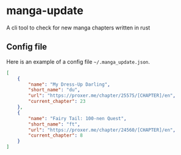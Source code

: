 # manga-update
A cli tool to check for new manga chapters written in rust

## Config file

Here is an example of a config file `~/.manga_update.json`.

```json
[
    {
        "name": "My Dress-Up Darling",
        "short_name": "du",
        "url": "https://proxer.me/chapter/25575/[CHAPTER]/en",
        "current_chapter": 23
    },
    {
        "name": "Fairy Tail: 100-nen Quest",
        "short_name": "ft",
        "url": "https://proxer.me/chapter/24560/[CHAPTER]/en",
        "current_chapter": 8
    }
]
```
